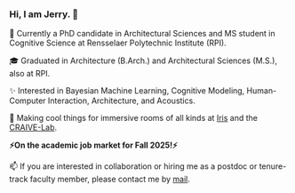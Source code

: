 ### Hi, I am Jerry. 👋

🔭 Currently a PhD candidate in Architectural Sciences and MS student in Cognitive Science at Rensselaer Polytechnic Institute (RPI).

🎓 Graduated in Architecture (B.Arch.) and Architectural Sciences (M.S.), also at RPI.

✨ Interested in Bayesian Machine Learning, Cognitive Modeling, Human-Computer Interaction, Architecture, and Acoustics. 

🌱 Making cool things for immersive rooms of all kinds at [Iris](https://github.com/iris-collective) and the [CRAIVE-Lab](https://github.com/craive-lab).

**⚡On the academic job market for Fall 2025!⚡** 

📫 If you are interested in collaboration or hiring me as a postdoc or tenure-track faculty member, please contact me by [mail](aca.jerryh@gmail.com).


<!--
**jerrymhuang/jerrymhuang** is a ✨ _special_ ✨ repository because its `README.md` (this file) appears on your GitHub profile.

Here are some ideas to get you started:

- 🔭 I’m currently working on ...
- 🌱 I’m currently learning ...
- 👯 I’m looking to collaborate on ...
- 🤔 I’m looking for help with ...
- 💬 Ask me about ...
- 📫 How to reach me: ...
- 😄 Pronouns: ...
- ⚡ Fun fact: ...
-->
